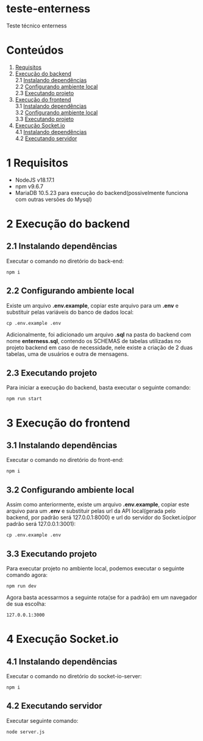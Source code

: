 # teste-enterness

Teste técnico enterness

# Conteúdos

1. [Requisitos](#Requisitos)<br>
2. [Execução do backend](#Execução-do-backend)<br>
   2.1 [Instalando dependências](##Instalando-dependências)<br>
   2.2 [Configurando ambiente local](##Configurando-ambiente-local)<br>
   2.3 [Executando projeto](##Executando-projeto)<br>
3. [Execução do frontend](#Execução-do-frontend)<br>
   3.1 [Instalando dependências](##Instalando-dependências)<br>
   3.2 [Configurando ambiente local](##Configurando-ambiente-local)<br>
   3.3 [Executando projeto](##Executando-projeto)<br>
4. [Execução Socket.io](#Execução-Socket.io)<br>
   4.1 [Instalando dependências](##Instalando-dependências)<br>
   4.2 [Executando servidor](##Executando-servidor)<br>

# 1 Requisitos

- NodeJS v18.17.1
- npm v9.6.7
- MariaDB 10.5.23 para execução do backend(possivelmente funciona com outras versões do Mysql)

# 2 Execução do backend

## 2.1 Instalando dependências

Executar o comando no diretório do back-end:

```console
npm i
```

## 2.2 Configurando ambiente local

Existe um arquivo **.env.example**, copiar este arquivo para um **.env** e substituir pelas variáveis do banco de dados local:

```console
cp .env.example .env
```

Adicionalmente, foi adicionado um arquivo **.sql** na pasta do backend com nome **enterness.sql**, contendo os SCHEMAS de tabelas utilizadas no projeto backend em caso de necessidade, nele existe a criação de 2 duas tabelas, uma de usuários e outra de mensagens.

## 2.3 Executando projeto

Para iniciar a execução do backend, basta executar o seguinte comando:

```console
npm run start
```

# 3 Execução do frontend

## 3.1 Instalando dependências

Executar o comando no diretório do front-end:

```console
npm i
```

## 3.2 Configurando ambiente local

Assim como anteriormente, existe um arquivo **.env.example**, copiar este arquivo para um **.env** e substituir pelas url da API local(gerada pelo backend, por padrão será 127.0.0.1:8000) e url do servidor do Socket.io(por padrão será 127.0.0.1:3001):

```console
cp .env.example .env
```

## 3.3 Executando projeto

Para executar projeto no ambiente local, podemos executar o seguinte comando agora:

```console
npm run dev
```

Agora basta acessarmos a seguinte rota(se for a padrão) em um navegador de sua escolha:

`127.0.0.1:3000`

# 4 Execução Socket.io

## 4.1 Instalando dependências

Executar o comando no diretório do socket-io-server:

```console
npm i
```

## 4.2 Executando servidor

Executar seguinte comando:

```console
node server.js
```
